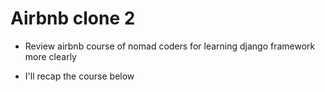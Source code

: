 # Airbnb clone 2
- Review airbnb course of nomad coders for learning django framework more clearly

- I'll recap the course below
